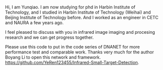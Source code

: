 Hi, I am Yunqiao. I am now studying for phd in Harbin Institute of Technology, and I studied in Harbin Institute of Technology (Weihai) and Beijing Institute of Technology before. And I worked as an engineer in CETC and NAURA a few years ago.

I feel pleased to discuss with you in infrared image imaging and procesing research and we can get progress together. 

Please use this code to put in the code series of DNANET for more performance test and comparable work. Thanks very much for the author Boyang Li to open this network and framework. https://github.com/YeRen123455/Infrared-Small-Target-Detection.
